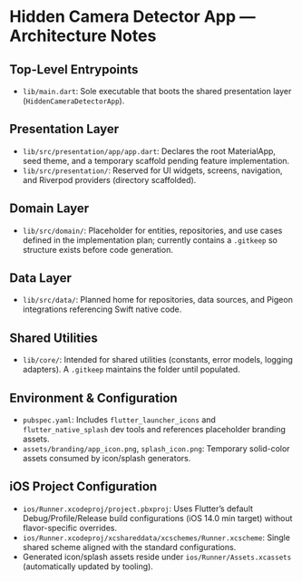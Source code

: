 # Hidden Camera Detector App — Architecture Notes

## Top-Level Entrypoints
- `lib/main.dart`: Sole executable that boots the shared presentation layer (`HiddenCameraDetectorApp`).

## Presentation Layer
- `lib/src/presentation/app/app.dart`: Declares the root MaterialApp, seed theme, and a temporary scaffold pending feature implementation.
- `lib/src/presentation/`: Reserved for UI widgets, screens, navigation, and Riverpod providers (directory scaffolded).

## Domain Layer
- `lib/src/domain/`: Placeholder for entities, repositories, and use cases defined in the implementation plan; currently contains a `.gitkeep` so structure exists before code generation.

## Data Layer
- `lib/src/data/`: Planned home for repositories, data sources, and Pigeon integrations referencing Swift native code.

## Shared Utilities
- `lib/core/`: Intended for shared utilities (constants, error models, logging adapters). A `.gitkeep` maintains the folder until populated.

## Environment & Configuration
- `pubspec.yaml`: Includes `flutter_launcher_icons` and `flutter_native_splash` dev tools and references placeholder branding assets.
- `assets/branding/app_icon.png`, `splash_icon.png`: Temporary solid-color assets consumed by icon/splash generators.

## iOS Project Configuration
- `ios/Runner.xcodeproj/project.pbxproj`: Uses Flutter’s default Debug/Profile/Release build configurations (iOS 14.0 min target) without flavor-specific overrides.
- `ios/Runner.xcodeproj/xcshareddata/xcschemes/Runner.xcscheme`: Single shared scheme aligned with the standard configurations.
- Generated icon/splash assets reside under `ios/Runner/Assets.xcassets` (automatically updated by tooling).
